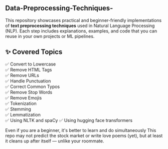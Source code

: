 ## Data-Preprocessing-Techniques-
This repository showcases practical and beginner-friendly implementations of **text preprocessing techniques** used in Natural Language Processing (NLP). Each step includes explanations, examples, and code that you can reuse in your own projects or ML pipelines.

## ✨ Covered Topics
✅ Convert to Lowercase  
✅ Remove HTML Tags  
✅ Remove URLs  
✅ Handle Punctuation  
✅ Correct Common Typos  
✅ Remove Stop Words  
✅ Remove Emojis  
✅ Tokenization  
✅ Stemming  
✅ Lemmatization  
✅ Using NLTK and spaCy
✅ Using hugging face transformers


Even if you are a beginner, it's better to learn and do simultaneously
This repo may not predict the stock market or write love poems (yet), but at least it cleans up after itself — unlike your roommate.

